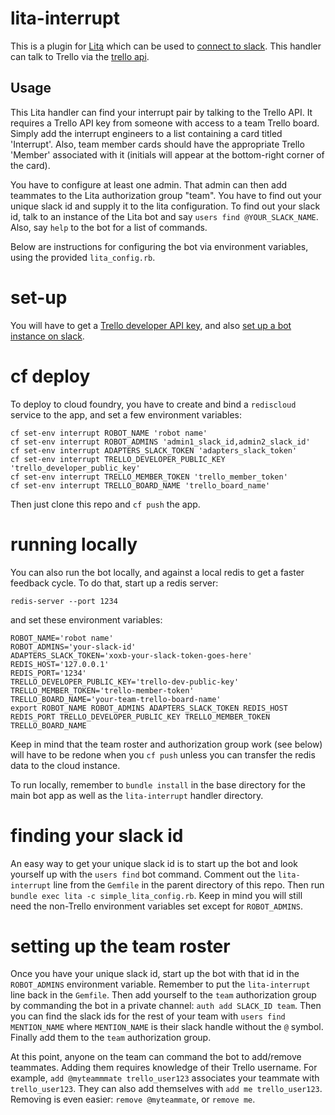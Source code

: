 # lita-interrupt

This is a plugin for [Lita](https://www.lita.io/) which can be used to [connect to slack](https://github.com/litaio/lita-slack). This handler can talk to Trello via the [trello api](https://developers.trello.com/docs/).

## Usage

This Lita handler can find your interrupt pair by talking to the Trello API. It requires a Trello API key from someone with access to a team Trello board. Simply add the interrupt engineers to a list containing a card titled 'Interrupt'. Also, team member cards should have the appropriate Trello 'Member' associated with it (initials will appear at the bottom-right corner of the card).

You have to configure at least one admin. That admin can then add teammates to the Lita authorization group "team". You have to find out your unique slack id and supply it to the lita configuration. To find out your slack id, talk to an instance of the Lita bot and say `users find @YOUR_SLACK_NAME`. Also, say `help` to the bot for a list of commands.

Below are instructions for configuring the bot via environment variables, using the provided `lita_config.rb`.

# set-up

You will have to get a [Trello developer API key](https://trello.com/app-key), and also [set up a bot instance on slack](https://my.slack.com/services/new/lita).

# cf deploy

To deploy to cloud foundry, you have to create and bind a `rediscloud` service to the app, and set a few environment variables:

```
cf set-env interrupt ROBOT_NAME 'robot name'
cf set-env interrupt ROBOT_ADMINS 'admin1_slack_id,admin2_slack_id'
cf set-env interrupt ADAPTERS_SLACK_TOKEN 'adapters_slack_token'
cf set-env interrupt TRELLO_DEVELOPER_PUBLIC_KEY 'trello_developer_public_key'
cf set-env interrupt TRELLO_MEMBER_TOKEN 'trello_member_token'
cf set-env interrupt TRELLO_BOARD_NAME 'trello_board_name'
```

Then just clone this repo and `cf push` the app.

# running locally

You can also run the bot locally, and against a local redis to get a faster feedback cycle. To do that, start up a redis server:

```
redis-server --port 1234
```

and set these environment variables:

```
ROBOT_NAME='robot name'
ROBOT_ADMINS='your-slack-id'
ADAPTERS_SLACK_TOKEN='xoxb-your-slack-token-goes-here'
REDIS_HOST='127.0.0.1'
REDIS_PORT='1234'
TRELLO_DEVELOPER_PUBLIC_KEY='trello-dev-public-key'
TRELLO_MEMBER_TOKEN='trello-member-token'
TRELLO_BOARD_NAME='your-team-trello-board-name'
export ROBOT_NAME ROBOT_ADMINS ADAPTERS_SLACK_TOKEN REDIS_HOST REDIS_PORT TRELLO_DEVELOPER_PUBLIC_KEY TRELLO_MEMBER_TOKEN TRELLO_BOARD_NAME
```

Keep in mind that the team roster and authorization group work (see below) will have to be redone when you `cf push` unless you can transfer the redis data to the cloud instance.

To run locally, remember to `bundle install` in the base directory for the main bot app as well as the `lita-interrupt` handler directory.

# finding your slack id

An easy way to get your unique slack id is to start up the bot and look yourself up with the `users find` bot command. Comment out the `lita-interrupt` line from the `Gemfile` in the parent directory of this repo. Then run `bundle exec lita -c simple_lita_config.rb`. Keep in mind you will still need the non-Trello environment variables set except for `ROBOT_ADMINS`.

# setting up the team roster

Once you have your unique slack id, start up the bot with that id in the `ROBOT_ADMINS` environment variable. Remember to put the `lita-interrupt` line back in the `Gemfile`. Then add yourself to the `team` authorization group by commanding the bot in a private channel: `auth add SLACK_ID team`. Then you can find the slack ids for the rest of your team with `users find MENTION_NAME` where `MENTION_NAME` is their slack handle without the `@` symbol. Finally add them to the `team` authorization group.

At this point, anyone on the team can command the bot to add/remove teammates. Adding them requires knowledge of their Trello username. For example, `add @myteammmate trello_user123` associates your teammate with `trello_user123`. They can also add themselves with `add me trello_user123`. Removing is even easier: `remove @myteammate`, or `remove me`.
